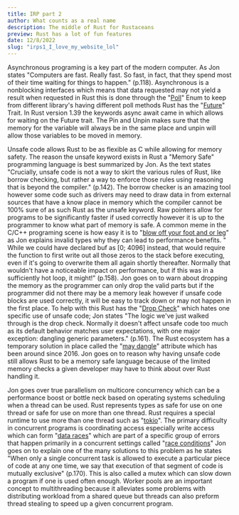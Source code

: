 ```yaml
---
title: IRP part 2
author: What counts as a real name
description: The middle of Rust for Rustaceans
preview: Rust has a lot of fun features
date: 12/8/2022
slug: "irps1_I_love_my_website_lol"
---
```


Asynchronous programing is a key part of the modern computer. As Jon
states "Computers are fast. Really fast. So fast, in fact, that they
spend most of their time waiting for things to happen." (p.118).
Asynchronous is a nonblocking interfaces which means that data requested
may not yield a result when requested in Rust this is done through the
"[Poll](https://doc.Rust-lang.org/stable/std/task/enum.Poll.html)" Enum
to keep from different library's having different poll methods Rust has
the "[Future](https://doc.Rust-lang.org/std/future/trait.Future.html)"
Trait. In Rust version 1.39 the keywords async await came in which
allows for waiting on the Future trait. The Pin and Unpin makes sure
that the memory for the variable will always be in the same place and
unpin will allow those variables to be moved in memory.

Unsafe code allows Rust to be as flexible as C while allowing for memory
safety. The reason the unsafe keyword exists in Rust a "Memory Safe"
programming language is best summarized by Jon. As the text states
"Crucially, unsafe code is not a way to skirt the various rules of Rust,
like borrow checking, but rather a way to enforce those rules using
reasoning that is beyond the compiler." (p.142). The borrow checker is
an amazing tool however some code such as drivers may need to draw data
in from external sources that have a know place in memory which the
compiler cannot be 100% sure of as such Rust as the unsafe keyword. Raw
pointers allow for programs to be significantly faster if used correctly
however it is up to the programmer to know what part of memory is safe.
A common meme in the C/C++ programing scene is how easy it is to "[blow
off your foot and or
leg](https://www.azquotes.com/picture-quotes/quote-c-makes-it-easy-to-shoot-yourself-in-the-foot-c-makes-it-harder-but-when-you-do-it-blows-bjarne-stroustrup-54-50-27.jpg)"
as Jon explains invalid types why they can lead to performance benefits.
" While we could have declared buf as \[0; 4096\] instead, that would
require the function to first write out all those zeros to the stack
before executing, even if it's going to overwrite them all again shortly
thereafter. Normally that wouldn't have a noticeable impact on
performance, but if this was in a sufficiently hot loop, it might!"
(p.158). Jon goes on to warn about dropping the memory as the programmer
can only drop the valid parts but if the programmer did not there may be
a memory leak however if unsafe code blocks are used correctly, it will
be easy to track down or may not happen in the first place. To help with
this Rust has the "[Drop
Check](https://doc.Rust-lang.org/nomicon/dropck.html)" which hates one
specific use of unsafe code; Jon states "The logic we've just walked
through is the drop check. Normally it doesn't affect unsafe code too
much as its default behavior matches user expectations, with one major
exception: dangling generic parameters." (p.161). The Rust ecosystem has
a temporary solution in place called the "[may
dangle](https://github.com/Rust-lang/Rust/issues/34761)" attribute which
has been around since 2016. Jon goes on to reason why having unsafe code
still allows Rust to be a memory safe language because of the limited
memory checks a given developer may have to think about over Rust
handling it.

Jon goes over true parallelism on multicore concurrency which can be a
performance boost or bottle neck based on operating systems scheduling
when a thread can be used. Rust represents types as safe for use on one
thread or safe for use on more than one thread. Rust requires a special
runtime to use more than one thread such as
"[tokio](https://tokio.rs/)". The primary difficulty in concurrent
programs is coordinating access especially write access which can form
"[data
races](https://www.mathworks.com/products/polyspace/static-analysis-notes/what-data-races-how-avoid-during-software-development.html#:~:text=Data%20races%20are%20a%20common,to%20undefined%20or%20unpredictable%20behavior.)"
which are part of a specific group of errors that happen primarily in a
concurrent settings called "[race
conditions](https://en.wikipedia.org/wiki/Race_condition)" Jon goes on
to explain one of the many solutions to this problem as he states "When
only a single concurrent task is allowed to execute a particular piece
of code at any one time, we say that execution of that segment of code
is mutually exclusive" (p.170). This is also called a mutex which can
slow down a program if one is used often enough. Worker pools are an
important concept to multithreading because it alleviates some problems
with distributing workload from a shared queue but threads can also
preform thread stealing to speed up a given concurrent program.
